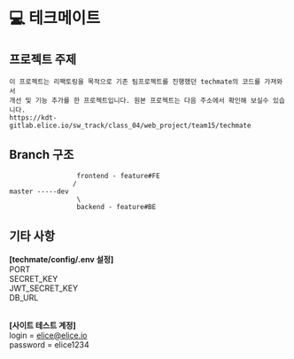 # 💻 테크메이트


## 프로젝트 주제

```
이 프로젝트는 리팩토링을 목적으로 기존 팀프로젝트를 진행했던 techmate의 코드를 가져와서
개선 및 기능 추가를 한 프로젝트입니다. 원본 프로젝트는 다음 주소에서 확인해 보실수 있습니다.
https://kdt-gitlab.elice.io/sw_track/class_04/web_project/team15/techmate
```

## Branch 구조

```
                 frontend - feature#FE
                /
master -----dev
                 \
                 backend - feature#BE
```

## 기타 사항
**[techmate/config/.env 설정]**<br>
PORT<br>
SECRET_KEY<br>
JWT_SECRET_KEY<br>
DB_URL<br>
<br>

**[사이트 테스트 계정]**<br>
login = elice@elice.io<br>
password = elice1234<br>
<br>
